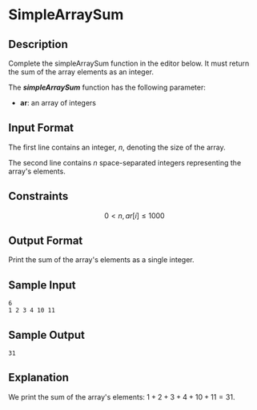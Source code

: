 # SimpleArraySum

## Description

Complete the simpleArraySum function in the editor below. It must return the sum of the array elements as an integer.

The ***simpleArraySum*** function has the following parameter:

* **ar**: an array of integers

## Input Format

The first line contains an integer, $n$, denoting the size of the array.

The second line contains $n$ space-separated integers representing the array's elements.

## Constraints

$$0 < n, ar[i] \leq 1000$$

## Output Format

Print the sum of the array's elements as a single integer.

## Sample Input

```
6
1 2 3 4 10 11
```

## Sample Output

```
31
```

## Explanation

We print the sum of the array's elements: $1 + 2 + 3 + 4 + 10 + 11 = 31$.
